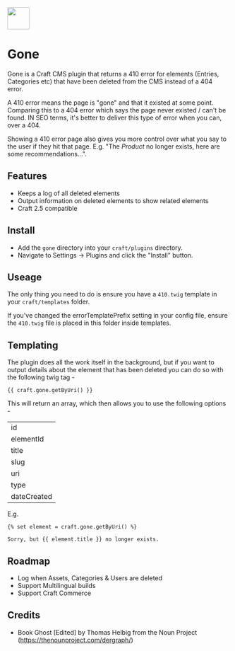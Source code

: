 <img src="https://github.com/madebyshape/gone/raw/master/screenshots/icon.png" width="50">

# Gone

Gone is a Craft CMS plugin that returns a 410 error for elements (Entries, Categories etc) that have been deleted from the CMS instead of a 404 error.

A 410 error means the page is "gone" and that it existed at some point. Comparing this to a 404 error which says the page never existed / can't be found. IN SEO terms, it's better to deliver this type of error when you can, over a 404. 

Showing a 410 error page also gives you more control over what you say to the user if they hit that page. E.g. "The *Product* no longer exists, here are some recommendations...".


## Features

- Keeps a log of all deleted elements
- Output information on deleted elements to show related elements
- Craft 2.5 compatible

## Install

- Add the `gone` directory into your `craft/plugins` directory.
- Navigate to Settings -> Plugins and click the "Install" button.

## Useage

The only thing you need to do is ensure you have a `410.twig` template in your `craft/templates` folder. 

If you've changed the errorTemplatePrefix setting in your config file, ensure the `410.twig` file is placed in this folder inside templates.

## Templating

The plugin does all the work itself in the background, but if you want to output details about the element that has been deleted you can do so with the following twig tag -

	{{ craft.gone.getByUri() }}
	
This will return an array, which then allows you to use the following options -


<table>
	<tr><td>id</td></tr>
	<tr><td>elementId</td></tr>
	<tr><td>title</td></tr>
	<tr><td>slug</td></tr>
	<tr><td>uri</td></tr>
	<tr><td>type</td></tr>
	<tr><td>dateCreated</td></tr>
</table>

E.g.

	{% set element = craft.gone.getByUri() %}
	
	Sorry, but {{ element.title }} no longer exists.

## Roadmap

- Log when Assets, Categories & Users are deleted
- Support Multilingual builds
- Support Craft Commerce

## Credits

- Book Ghost [Edited] by Thomas Helbig from the Noun Project (https://thenounproject.com/dergraph/)